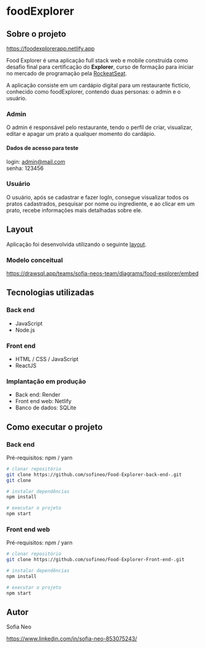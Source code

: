 # foodExplorer

## Sobre o projeto

https://foodexplorerapp.netlify.app  

Food Explorer é uma aplicação full stack web e mobile construída como desafio final para certificação do **Explorer**, curso de formação para iniciar no mercado de programação pela [RockeatSeat](https://rocketseat.com/explorer "Site da RockeatSeat").

A aplicação consiste em um cardápio digital para um restaurante fictício, conhecido como foodExplorer, contendo duas personas: o admin e o usuário.

### Admin
O admin é responsável pelo restaurante, tendo o perfil de criar, visualizar, editar e apagar um prato a qualquer momento do cardápio. 

#### Dados de acesso para teste
login: admin@mail.com  
senha: 123456

### Usuário
O usuário, após se cadastrar e fazer logIn, consegue visualizar todos os pratos cadastrados, pesquisar por nome ou ingrediente, e ao clicar em um prato, recebe informações mais detalhadas sobre ele.

## Layout
Aplicação foi desenvolvida utilizando o seguinte [layout](https://www.figma.com/community/file/1196874589259687769).

### Modelo conceitual
https://drawsql.app/teams/sofia-neos-team/diagrams/food-explorer/embed

## Tecnologias utilizadas
### Back end
- JavaScript
- Node.js
### Front end
- HTML / CSS / JavaScript
- ReactJS
### Implantação em produção
- Back end: Render
- Front end web: Netlify
- Banco de dados: SQLite

## Como executar o projeto

### Back end
Pré-requisitos: npm / yarn

```bash
# clonar repositório
git clone https://github.com/sofineo/Food-Explorer-back-end-.git
git clone 

# instalar dependências
npm install

# executar o projeto
npm start
```

### Front end web
Pré-requisitos: npm / yarn

```bash
# clonar repositório
git clone https://github.com/sofineo/Food-Explorer-Front-end-.git

# instalar dependências
npm install

# executar o projeto
npm start
```

## Autor

Sofia Neo

https://www.linkedin.com/in/sofia-neo-853075243/

